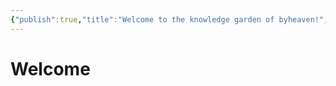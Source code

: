 ```yaml
---
{"publish":true,"title":"Welcome to the knowledge garden of byheaven!","created":"2025-09-29T15:15:26.027+08:00","modified":"2025-09-29T18:27:42.938+08:00","cssclasses":""}
---
```



# Welcome
